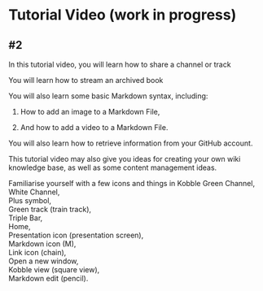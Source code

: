 # Tutorial  Video (work in progress)
## #2

In this tutorial video, you will learn how to share a channel or track

You will learn how to stream an archived book

You will also learn some basic Markdown syntax, including:

1. How to add an image to a Markdown File,

2. And how to add a video to a Markdown File.  

You will also learn how to retrieve information from your GitHub account.

This tutorial video may also give you ideas for creating your own wiki knowledge base, as well as some content management ideas.

Familiarise yourself with a few icons and things in Kobble
Green Channel,  
White Channel,  
Plus symbol,  
Green track (train track),  
Triple Bar,  
Home,  
Presentation icon (presentation screen),  
Markdown icon (M),  
Link icon (chain),  
Open a new window,  
Kobble view (square view),  
Markdown edit (pencil).  